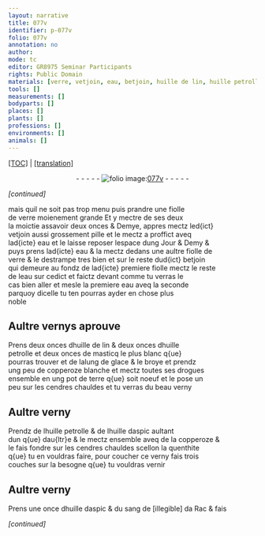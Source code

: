 ```yaml
---
layout: narrative
title: 077v
identifier: p-077v
folio: 077v
annotation: no
author:
mode: tc
editor: GR8975 Seminar Participants
rights: Public Domain
materials: [verre, vetjoin, eau, betjoin, huille de lin, huille petrolle, masticq, alung de glace, copperoze blanche, terre, huille daspic, copperoze, sang de illegible da Rac]
tools: []
measurements: []
bodyparts: []
places: []
plants: []
professions: []
environments: []
animals: []
---
```


<p><a href="{{ site.baseurl }}/diplomatic/">[TOC]</a> | <a href="{{ site.baseurl }}/texts/p-077v_tl/">[translation]</a></p><div class="folio" align="center">- - - - - <a href="http://gallica.bnf.fr/ark:/12148/btv1b10500001g/f160.image" target="_blank"><img src="https://cu-mkp.github.io/2017-workshop-edition/assets/photo-icon.png" alt="folio image: " style="display:inline-block; margin-bottom:-3px;"/>077v</a> - - - - - </div>  
 
*[continued]*
  
mais quil ne soit pas trop menu puis prandre une fiolle<br/> de <span class="m">verre</span> moienement grand<span class="del">e</span> Et y mectre de ses deux<br/> la moictie assavoir deux onces & Demye, appres mectz led{ict}<br/> <span class="m">vetjoin</span> aussi grossement pille et le mectz a proffict aveq<br/> lad{icte} <span class="m">eau</span> et le laisse reposer lespace dung Jour & Demy &<br/> puys prens lad{icte} <span class="m">eau</span> & la mectz dedans une aultre fiolle de<br/> <span class="m">verre</span> & le destrampe tres bien et sur le reste dud{ict} <span class="m">betjoin</span><br/> qui demeure au fondz de lad{icte} premiere fiolle mectz le reste<br/> de l<span class="m">eau</span> sur cedict et faictz devant comme tu verras le<br/> cas bien aller et mesle la premiere <span class="m">eau</span> aveq la seconde<br/> parquoy dicelle tu ten pourras ayder en chose plus<br/> noble
 
 
  

## Aultre vernys aprouve

 
Prens deux onces d<span class="m">huille de lin</span> & deux onces d<span class="m">huille<br/> petrolle</span> et deux onces de <span class="m">masticq</span> le plus blanc q{ue}<br/> pourras trouver et de l<span class="m">alung de glace</span> & le broye et prendz<br/> ung peu de <span class="m">copperoze blanche</span> et mectz toutes ses drogues<br/> ensemble en ung pot de <span class="m">terre</span> q{ue} soit noeuf et le pose un<br/> peu sur les cendres chauldes et tu verras du beau verny
 
 
  

## Aultre verny

 
Prendz de l<span class="m">huille petrolle</span> & de l<span class="m">huille daspic</span> aultant<br/> dun q{ue} dau{ltr}e & le mectz ensemble aveq de la <span class="m">copperoze</span> &<br/> le fais fondre sur les cendres chauldes scellon la quenthite<br/> q{ue} tu en vouldras faire, pour coucher ce verny fais trois<br/> couches sur la besogne q{ue} tu vouldras vernir
 
 
  

## Aultre verny

 
Prens une once d<span class="m">huille daspic</span> & du <span class="m">sang <span class="del">de [illegible]</span> <span class="add">da Rac</span></span> & fais 
 
*[continued]*
 
